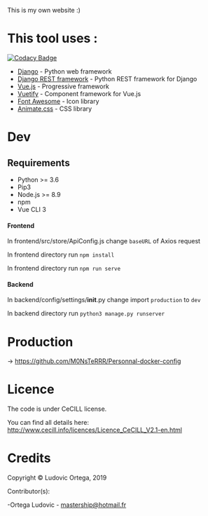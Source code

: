 This is my own website :)

# This tool uses :

[![Codacy Badge](https://api.codacy.com/project/badge/Grade/43b2c47c6ab34d00ae4970b11b111156)](https://app.codacy.com/app/M0NsTeRRR/Personnal-website?utm_source=github.com&utm_medium=referral&utm_content=M0NsTeRRR/Personnal-website&utm_campaign=Badge_Grade_Dashboard)

* [Django](https://twig.symfony.com/) - Python web framework
* [Django REST framework](https://www.django-rest-framework.org/) - Python REST framework for Django
* [Vue.js](https://vuejs.org/) - Progressive framework
* [Vuetify](https://vuetifyjs.com/en/) - Component framework for Vue.js
* [Font Awesome](https://fontawesome.com/) - Icon library
* [Animate.css](https://daneden.github.io/animate.css/) - CSS library

# Dev

## Requirements

- Python >= 3.6
- Pip3
- Node.js >= 8.9
- npm
- Vue CLI 3

#### Frontend

In frontend/src/store/ApiConfig.js change `baseURL` of Axios request

In frontend directory run `npm install`

In frontend directory run `npm run serve`

#### Backend

In backend/config/settings/__init__.py change import `production` to `dev`

In backend directory run `python3 manage.py runserver`

# Production

-> https://github.com/M0NsTeRRR/Personnal-docker-config

# Licence

The code is under CeCILL license.

You can find all details here: http://www.cecill.info/licences/Licence_CeCILL_V2.1-en.html

# Credits

Copyright © Ludovic Ortega, 2019

Contributor(s):

-Ortega Ludovic - mastership@hotmail.fr
